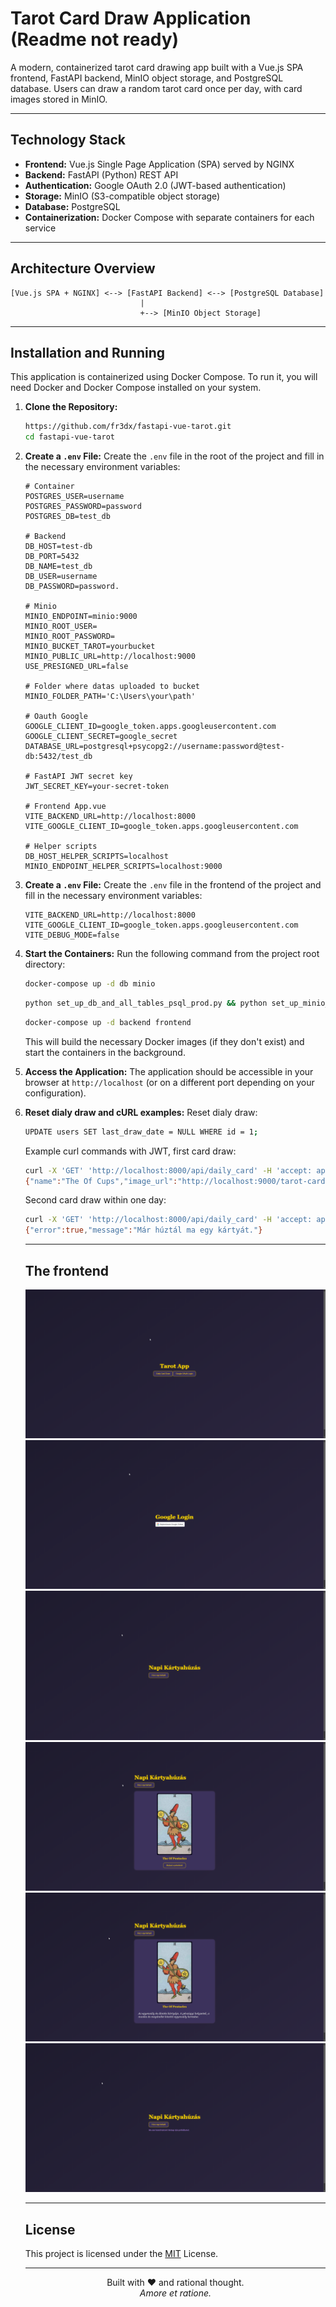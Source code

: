 # Tarot Card Draw Application (Readme not ready)

A modern, containerized tarot card drawing app built with a Vue.js SPA frontend, FastAPI backend, MinIO object storage, and PostgreSQL database. Users can draw a random tarot card once per day, with card images stored in MinIO.

---

## Technology Stack

* **Frontend:** Vue.js Single Page Application (SPA) served by NGINX
* **Backend:** FastAPI (Python) REST API
* **Authentication:** Google OAuth 2.0 (JWT-based authentication)
* **Storage:** MinIO (S3-compatible object storage)
* **Database:** PostgreSQL
* **Containerization:** Docker Compose with separate containers for each service

---

## Architecture Overview

```plaintext
[Vue.js SPA + NGINX] <--> [FastAPI Backend] <--> [PostgreSQL Database]
                             |
                             +--> [MinIO Object Storage]
```

---

## Installation and Running

This application is containerized using Docker Compose. To run it, you will need Docker and Docker Compose installed on your system.

1.  **Clone the Repository:**
    ```bash
    https://github.com/fr3dx/fastapi-vue-tarot.git
    cd fastapi-vue-tarot
    ```

2.  **Create a `.env` File:**
    Create the `.env` file in the root of the project and fill in the necessary environment variables:

    ```dotenv
    # Container
    POSTGRES_USER=username
    POSTGRES_PASSWORD=password
    POSTGRES_DB=test_db

    # Backend
    DB_HOST=test-db
    DB_PORT=5432
    DB_NAME=test_db
    DB_USER=username
    DB_PASSWORD=password.

    # Minio
    MINIO_ENDPOINT=minio:9000
    MINIO_ROOT_USER=
    MINIO_ROOT_PASSWORD=
    MINIO_BUCKET_TAROT=yourbucket
    MINIO_PUBLIC_URL=http://localhost:9000
    USE_PRESIGNED_URL=false

    # Folder where datas uploaded to bucket
    MINIO_FOLDER_PATH='C:\Users\your\path'

    # Oauth Google
    GOOGLE_CLIENT_ID=google_token.apps.googleusercontent.com
    GOOGLE_CLIENT_SECRET=google_secret
    DATABASE_URL=postgresql+psycopg2://username:password@test-db:5432/test_db

    # FastAPI JWT secret key
    JWT_SECRET_KEY=your-secret-token

    # Frontend App.vue
    VITE_BACKEND_URL=http://localhost:8000
    VITE_GOOGLE_CLIENT_ID=google_token.apps.googleusercontent.com

    # Helper scripts
    DB_HOST_HELPER_SCRIPTS=localhost
    MINIO_ENDPOINT_HELPER_SCRIPTS=localhost:9000
    ```
2. **Create a `.env` File:**
    Create the `.env` file in the frontend of the project and fill in the necessary environment variables:
    ```dotenv
    VITE_BACKEND_URL=http://localhost:8000
    VITE_GOOGLE_CLIENT_ID=google_token.apps.googleusercontent.com
    VITE_DEBUG_MODE=false
    ```

3.  **Start the Containers:**
    Run the following command from the project root directory:

    ```bash
    docker-compose up -d db minio
    ```

    ```bash
    python set_up_db_and_all_tables_psql_prod.py && python set_up_minio_prod.py && python load_tarot_cards_to_minio.py
    ```

    ```bash
    docker-compose up -d backend frontend
    ```
    This will build the necessary Docker images (if they don't exist) and start the containers in the background.

4.  **Access the Application:**
    The application should be accessible in your browser at `http://localhost` (or on a different port depending on your configuration).

5.  **Reset dialy draw and cURL examples:**
    Reset dialy draw:
    ```bash
    UPDATE users SET last_draw_date = NULL WHERE id = 1;
    ```

    Example curl commands with JWT, first card draw:
    ```bash
    curl -X 'GET' 'http://localhost:8000/api/daily_card' -H 'accept: application/json' -H "Authorization: Bearer token"
    {"name":"The Of Cups","image_url":"http://localhost:9000/tarot-cards/king_of_cups.png","key":"king_of_cups"}
    ```
    Second card draw within one day:
    ```bash
    curl -X 'GET' 'http://localhost:8000/api/daily_card' -H 'accept: application/json' -H "Authorization: Bearer token"
    {"error":true,"message":"Már húztál ma egy kártyát."}
    ```
    ---

    ## The frontend
    ![Frontend1](/images/1.png)
    ![Frontend2](/images/2.png)
    ![Frontend1](/images/3.png)
    ![Frontend2](/images/4.png)
    ![Frontend1](/images/5.png)
    ![Frontend2](/images/6.png)

    ---

    ## License
    This project is licensed under the [MIT](https://mit-license.org/) License. 

    ---

    <p align="center">
    Built with ❤️ and rational thought. <br />
    <em>Amore et ratione.</em>
    </p>
